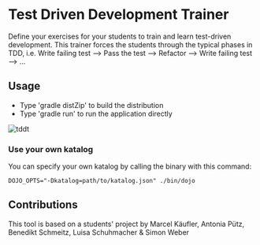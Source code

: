 # Test Driven Development Trainer

Define your exercises for your students to train and learn test-driven development. This trainer forces the students
through the typical phases in TDD, i.e. Write failing test --> Pass the test --> Refactor --> Write failing test --> ...

## Usage
* Type 'gradle distZip' to build the distribution
* Type 'gradle run' to run the application directly

![tddt](img/happynumbers.png)

### Use your own katalog

You can specify your own katalog by calling the binary with this command:

    DOJO_OPTS="-Dkatalog=path/to/katalog.json" ./bin/dojo


## Contributions

This tool is based on a students' project by Marcel Käufler, Antonia Pütz, Benedikt Schmeitz, Luisa Schuhmacher & Simon Weber
